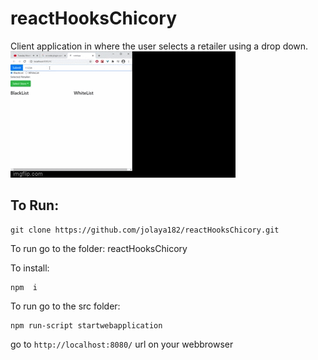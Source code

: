 # reactHooksChicory
Client application in where the user selects a retailer using a drop down.
<img src="src/backEnd/pictures/chicoryGif.gif" title="chicory"/>

## To Run:

```
git clone https://github.com/jolaya182/reactHooksChicory.git

```
To run go to the folder: reactHooksChicory

To install:
```
npm  i
```

To run go to the src folder:

```
npm run-script startwebapplication
```


go to `http://localhost:8080/` url on your webbrowser
